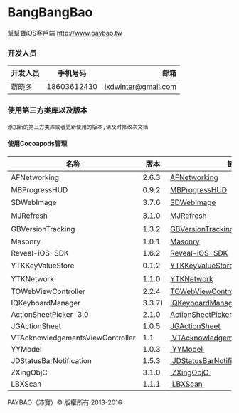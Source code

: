 # BangBangBao
幫幫寶iOS客戶端 http://www.paybao.tw

### 开发人员
开发人员       | 手机号码       |  邮箱 |
:----------- | :-----------: | -----------: |
蒋晓冬        | 18603612430   | jxdwinter@gmail.com|







### 使用第三方类库以及版本


`添加新的第三方类库或者更新使用的版本,请及时修改次文档`


#### 使用Cocoapods管理


| 名称 | 版本 | 链接 | 备注 |
| ------------ | ------------- | ------------ | ------------ |
| AFNetworking | 2.6.3  | [AFNetworking][1]|网络核心库|
| MBProgressHUD | 0.9.2  | [MBProgressHUD][2] |HUD|
| SDWebImage | 3.7.6  | [SDWebImage][3] |缓存图片核心库|
| MJRefresh | 3.1.0  | [MJRefresh][4] |下拉刷新上拉加载更多|
| GBVersionTracking | 1.3.2  | [GBVersionTracking][5] |版本追踪|
| Masonry | 1.0.1  | [Masonry][6] |AutoLayout|
| Reveal-iOS-SDK | 1.6.2  | [Reveal-iOS-SDK][7] |Reveal|
|YTKKeyValueStore|0.1.2|[YTKKeyValueStore][8]|本地存储|
|YTKNetwork|1.1.0|[YTKNetwork][9]|基于AFNetworking的网络层类库|
| TOWebViewController |  2.2.4 | [TOWebViewController][10] |WebView|
| IQKeyboardManager |  3.3.7) | [IQKeyboardManager][11] |KeyboardManager|
| ActionSheetPicker-3.0 | 2.1.0 | [ActionSheetPicker-3.0][12] |  Picker |
| JGActionSheet | 1.0.5 | [JGActionSheet][13] |  ActionSheet |
| VTAcknowledgementsViewController | 1.1 | [ VTAcknowledgementsViewController ][14] |  VTAcknowledgementsViewController |
| YYModel | 1.0.3 | [ YYModel ][15] |  YYModel |
| JDStatusBarNotification | 1.5.3 | [ JDStatusBarNotification ][16] |  JDStatusBarNotification |
| ZXingObjC | 3.1.0 | [ ZXingObjC ][17] |  ZXingObjC |
| LBXScan | 1.1.1 | [ LBXScan ][18] |  LBXScan |








PAYBAO（沛寶）© 版權所有 2013-2016

[1]:	https://github.com/AFNetworking/AFNetworking
[2]:	https://github.com/jdg/MBProgressHUD
[3]:	https://github.com/rs/SDWebImage
[4]:	https://github.com/CoderMJLee/MJRefresh
[5]:	https://github.com/lmirosevic/GBVersionTracking
[6]:	https://github.com/SnapKit/Masonry
[7]:	http://revealapp.com
[8]:	https://github.com/yuantiku/YTKKeyValueStore
[9]:	https://github.com/yuantiku/YTKNetwork
[10]:	https://github.com/TimOliver/TOWebViewController
[11]:	https://github.com/hackiftekhar/IQKeyboardManager
[12]:	https://github.com/skywinder/ActionSheetPicker-3.0
[13]:	https://github.com/JonasGessner/JGActionSheet
[14]:	https://github.com/vtourraine/VTAcknowledgementsViewController "VTAcknowledgementsViewController"
[15]:	https://github.com/ibireme/YYModel "YYModel"
[16]:	https://github.com/jaydee3/JDStatusBarNotification "JDStatusBarNotification"
[17]:	https://github.com/TheLevelUp/ZXingObjC "ZXingObjC"
[18]:	https://github.com/MxABC/LBXScan "LBXScan"
